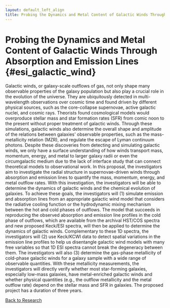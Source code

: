 ```yaml
---
layout: default_left_align
title: Probing the Dynamics and Metal Content of Galactic Winds Through Absorption and Emission Lines
---
```


# Probing the Dynamics and Metal Content of Galactic Winds Through Absorption and Emission Lines {#esi_galactic_wind}
Galactic winds, or galaxy-scale outflows of gas, not only shape many observable properties of the galaxy population but also play a crucial role in the evolution of the universe. They are ubiquitously detected in multi-wavelength observations over cosmic time and found driven by different physical sources, such as the core-collapse supernovae, active galactic nuclei, and cosmic rays. Theorists found cosmological models would overproduce stellar mass and star formation rates (SFR) from comic noon to the present without proper treatment of galactic winds. Through these simulations, galactic winds also determine the overall shape and amplitude of the relations between galaxies' observable properties, such as the mass-metallicity relation (MZR), and regulate the escape of Lyman continuum photons. Despite these discoveries from detecting and simulating galactic winds, we only have a surface understanding of how winds transport mass, momentum, energy, and metal to larger galaxy radii or even the circumgalactic medium due to the lack of interface study that can connect theoretical models to observational work. In this proposal, the investigators aim to investigate the radial structure in supernovae-driven winds through absorption and emission lines to quantify the mass, momentum, energy, and metal outflow rates. With this investigation, the investigators will be able to determine the dynamics of galactic winds and the chemical evolution of galaxies. To achieve these goals, the investigators will (1) simulate emission and absorption lines from an appropriate galactic wind model that considers the radiative cooling function or the hydrodynamic mixing mechanism between the hot and cold phases of outflows. The model that succeeds in reproducing the observed absorption and emission line  profiles in the cold phase of outflows, which are available from the archival HST/COS spectra and new proposed Keck/ESI spectra, will then be applied to determine the dynamics of galactic winds. Complementary to these 1D spectra, the investigators will (2) use Keck/KCWI data to detect spatial variations in the emission line profiles to help us disentangle galactic wind models with many free variables so that 1D ESI spectra cannot break the degeneracy between them. The investigators will also (3) determine the gas-phase metallicity of cold-phase galactic winds for a galaxy sample with a wide range of observable quantities. With these metallicity measurements, the investigators will directly verify whether most star-forming galaxies, especially low-mass galaxies, have metal-enriched galactic winds and whether physical quantities (e.g., the outflow metallicity and the metal outflow rate) depend on the stellar mass and SFR in galaxies. The proposed project has a duration of three years. 

[Back to Research](./research.html)
